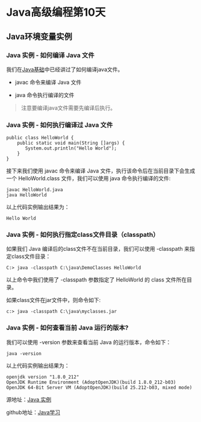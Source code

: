 # Java高级编程第10天
## Java环境变量实例

### Java 实例 - 如何编译 Java 文件

我们在[Java基础](https://github.com/shaveKevin/SKJAVALearning/blob/master/JavaLearning/JAVA%E5%9F%BA%E7%A1%80/1.Day01/1.Day01.md)中已经讲过了如何编译java文件。

*  javac 命令来编译 Java 文件

*  java 命令执行编译的文件

> 注意要编译java文件需要先编译后执行。

### Java 实例 - 如何执行编译过 Java 文件

```
public class HelloWorld {
    public static void main(String []args) {
       System.out.println("Hello World");
    }
}
```
接下来我们使用 javac 命令来编译 Java 文件，执行该命令后在当前目录下会生成一个 HelloWorld.class 文件，我们可以使用 java 命令执行编译的文件:
```
javac HelloWorld.java
java HelloWorld
```
以上代码实例输出结果为：
```
Hello World
```
### Java 实例 - 如何执行指定class文件目录（classpath）

如果我们 Java 编译后的class文件不在当前目录，我们可以使用 -classpath 来指定class文件目录：

```
C:> java -classpath C:\java\DemoClasses HelloWorld
```
以上命令中我们使用了 -classpath 参数指定了 HelloWorld 的 class 文件所在目录。

如果class文件在jar文件中，则命令如下:
```
c:> java -classpath C:\java\myclasses.jar
```
### Java 实例 - 如何查看当前 Java 运行的版本?

我们可以使用 -version 参数来查看当前 Java 的运行版本，命令如下：
```
java -version
```
以上代码实例输出结果为：
```
openjdk version "1.8.0_212"
OpenJDK Runtime Environment (AdoptOpenJDK)(build 1.8.0_212-b03)
OpenJDK 64-Bit Server VM (AdoptOpenJDK)(build 25.212-b03, mixed mode)
```

源地址：[Java 实例](https://www.runoob.com/java/java-examples.html)

github地址：[Java学习](https://github.com/shaveKevin/SKJAVALearning)
 
		
 
		


		


		
	





